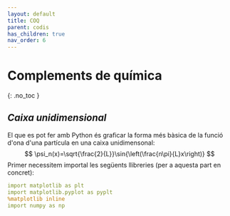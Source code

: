 ```yaml
---
layout: default
title: COQ
parent: codis
has_children: true
nav_order: 6
---
```


# Complements de química
{: .no_toc }

## ***Caixa unidimensional***

El que es pot fer amb Python és graficar la forma més bàsica de la funció d'ona d'una partícula en una caixa unidimensonal:
$$ \psi_n(x)=\sqrt{\frac{2}{L}}\sin{\left(\frac{n\pi}{L}x\right)} $$
Primer necessitem importal les següents llibreries (per a aquesta part en concret):

```yaml
import matplotlib as plt
import matplotlib.pyplot as pyplt
%matplotlib inline
import numpy as np
```
